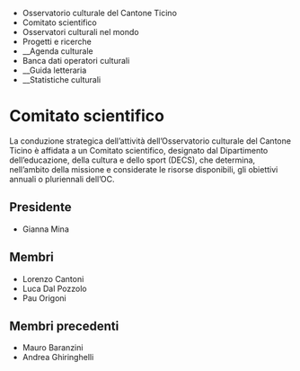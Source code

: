   * Osservatorio culturale del Cantone Ticino
  * Comitato scientifico
  * Osservatori culturali nel mondo
  * Progetti e ricerche
  *  __Agenda culturale
  * Banca dati operatori culturali
  *  __Guida letteraria
  *  __Statistiche culturali

#  Comitato scientifico

La conduzione strategica dell’attività dell’Osservatorio culturale del Cantone
Ticino è affidata a un Comitato scientifico, designato dal Dipartimento
dell’educazione, della cultura e dello sport (DECS), che determina,
nell’ambito della missione e considerate le risorse disponibili, gli obiettivi
annuali o pluriennali dell’OC.

## Presidente

  * Gianna Mina

## Membri

  * Lorenzo Cantoni
  * Luca Dal Pozzolo
  * Pau Origoni

## Membri precedenti

  * Mauro Baranzini
  * Andrea Ghiringhelli

